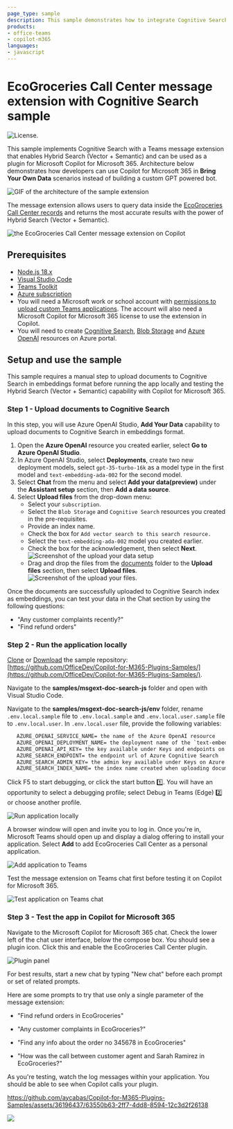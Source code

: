 ```yaml
---
page_type: sample
description: This sample demonstrates how to integrate Cognitive Search in a Teams message extension to enable Hybrid Search (Vector + Semantic) and use the message extension as a plugin in Microsoft Copilot for Microsoft 365.
products:
- office-teams
- copilot-m365
languages:
- javascript
---
```


# EcoGroceries Call Center message extension with Cognitive Search sample

![License.](https://img.shields.io/badge/license-MIT-green.svg)

This sample implements Cognitive Search with a Teams message extension that enables Hybrid Search (Vector + Semantic) and can be used as a plugin for Microsoft Copilot for Microsoft 365. Architecture below demonstrates how developers can use Copilot for Microsoft 365 in **Bring Your Own Data** scenarios instead of building a custom GPT powered bot.

![GIF of the architecture of the sample extension](./assets/byod-copilot.gif)

The message extension allows users to query data inside the [EcoGroceries Call Center records](./documents) and returns the most accurate results with the power of Hybrid Search (Vector + Semantic).

![the EcoGroceries Call Center message extension on Copilot](https://github.com/aycabas/Copilot-for-M365-Plugins-Samples/assets/36196437/0d9ad91e-0f78-43c4-88a2-f784ee36e826)

## Prerequisites

- [Node.js 18.x](https://nodejs.org/download/release/v18.18.2/)
- [Visual Studio Code](https://code.visualstudio.com/)
- [Teams Toolkit](https://marketplace.visualstudio.com/items?itemName=TeamsDevApp.ms-teams-vscode-extension)
- [Azure subscription](https://portal.azure.com)
- You will need a Microsoft work or school account with [permissions to upload custom Teams applications](https://learn.microsoft.com/microsoftteams/platform/concepts/build-and-test/prepare-your-o365-tenant#enable-custom-teams-apps-and-turn-on-custom-app-uploading). The account will also need a Microsoft Copilot for Microsoft 365 license to use the extension in Copilot.
- You will need to create [Cognitive Search](https://learn.microsoft.com/en-us/azure/search/search-create-service-portal), [Blob Storage](https://learn.microsoft.com/en-us/azure/storage/blobs/storage-quickstart-blobs-portal) and [Azure OpenAI](https://learn.microsoft.com/en-us/azure/ai-services/openai/how-to/create-resource?pivots=web-portal) resources on Azure portal.

## Setup and use the sample

This sample requires a manual step to upload documents to Cognitive Search in embeddings format before running the app locally and testing the Hybrid Search (Vector + Semantic) capability with Copilot for Microsoft 365.

### Step 1 - Upload documents to Cognitive Search

In this step, you will use Azure OpenAI Studio, **Add Your Data** capability to upload documents to Cognitive Search in embeddings format.
   1. Open the **Azure OpenAI** resource you created earlier, select **Go to Azure OpenAI Studio**.
   1. In Azure OpenAI Studio, select **Deployments**, create  two new deployment models, select `gpt-35-turbo-16k` as a model type in the first model and `text-embedding-ada-002` for the second model.
   1. Select **Chat** from the menu and select **Add your data(preview)** under the **Assistant setup** section, then **Add a data source**.
   1. Select **Upload files** from the drop-down menu:
      - Select your `subscription`.
      - Select the `Blob Storage` and `Cognitive Search` resources you created in the pre-requisites.
      - Provide an index name.
      - Check the box for `Add vector search to this search resource.`
      - Select the `text-embedding-ada-002` model you created earlier.
      - Check the box for the acknowledgement, then select **Next**.
      ![Screenshot of the upload your data setup](./assets/upload-your-data-setup.png)
      - Drag and drop the files from the [documents](./documents) folder to the **Upload files** section, then select **Upload files**.
      ![Screenshot of the upload your files](./assets/upload-your-data.png).

Once the documents are successfully uploaded to Cognitive Search index as embeddings, you can test your data in the Chat section by using the following questions:
   - "Any customer complaints recently?"
   - "Find refund orders"

### Step 2 - Run the application locally

[Clone](https://github.com/OfficeDev/Copilot-for-M365-Plugins-Samples.git) or [Download](https://github.com/OfficeDev/Copilot-for-M365-Plugins-Samples.git) the sample repository:  [https://github.com/OfficeDev/Copilot-for-M365-Plugins-Samples/](https://github.com/OfficeDev/Copilot-for-M365-Plugins-Samples/).

Navigate to the **samples/msgext-doc-search-js** folder and open with Visual Studio Code.

Navigate to the **samples/msgext-doc-search-js/env** folder, rename `.env.local.sample` file to `.env.local.sample` and `.env.local.user.sample` file to `.env.local.user`. In `.env.local.user` file, provide the following variables: 
   ```txt
      AZURE_OPENAI_SERVICE_NAME= the name of the Azure OpenAI resource 
      AZURE_OPENAI_DEPLOYMENT_NAME= the deployment name of the `text-embedding-ada-002` model
      AZURE_OPENAI_API_KEY= the key available under Keys and endpoints on Azure OpenAI resource
      AZURE_SEARCH_ENDPOINT= the endpoint url of Azure Cognitive Search
      AZURE_SEARCH_ADMIN_KEY= the admin key available under Keys on Azure Cognitive Search resource
      AZURE_SEARCH_INDEX_NAME= the index name created when uploading documents
   ```
Click F5 to start debugging, or click the start button 1️⃣. You will have an opportunity to select a debugging profile; select Debug in Teams (Edge) 2️⃣ or choose another profile.

![Run application locally](../msgext-northwind-inventory-ts/lab/images/02-02-Run-Project-01.png)

A browser window will open and invite you to log in. Once you're in, Microsoft Teams should open up and display a dialog offering to install your application. Select **Add** to add EcoGroceries Call Center as a personal application.

![Add application to Teams](./assets/ecogroceries-add.png)

Test the message extension on Teams chat first before testing it on Copilot for Microsoft 365.

![Test application on Teams chat](./assets/teams-test.png)

### Step 3 - Test the app in Copilot for Microsoft 365
Navigate to the Microsoft Copilot for Microsoft 365 chat. Check the lower left of the chat user interface, below the compose box. You should see a plugin icon. Click this and enable the EcoGroceries Call Center plugin.

![Plugin panel](./assets/copilot-enable.png)

For best results, start a new chat by typing "New chat" before each prompt or set of related prompts.

Here are some prompts to try that use only a single parameter of the message extension:

* "Find refund orders in EcoGroceries"

* "Any customer complaints in EcoGroceries?"

* "Find any info about the order no 345678 in EcoGroceries"

* "How was the call between customer agent and Sarah Ramirez in EcoGroceries?"

As you're testing, watch the log messages within your application. You should be able to see when Copilot calls your plugin.



https://github.com/aycabas/Copilot-for-M365-Plugins-Samples/assets/36196437/63550b63-2ff7-4dd8-8594-12c3d2f26138

![](https://m365-visitor-stats.azurewebsites.net/SamplesGallery/officedev-copilot-for-m365-plugins-samples-msgext-doc-search-js)